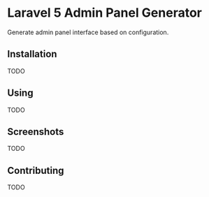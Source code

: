 # Laravel 5 Admin Panel Generator

Generate admin panel interface based on configuration.

## Installation

TODO

## Using

TODO

## Screenshots

TODO

## Contributing

TODO
